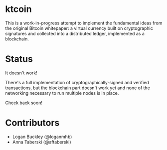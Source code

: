 # ktcoin

This is a work-in-progress attempt to implement the fundamental ideas
from the original Bitcoin whitepaper: a virtual currency built on
cryptographic signatures and collected into a distributed ledger,
implemented as a blockchain.

# Status

It doesn't work!

There's a full implementation of cryptographically-signed and verified
transactions, but the blockchain part doesn't work yet and none of the
networking necessary to run multiple nodes is in place.

Check back soon!

# Contributors

- Logan Buckley (@loganmhb)
- Anna Taberski (@aftaberski)